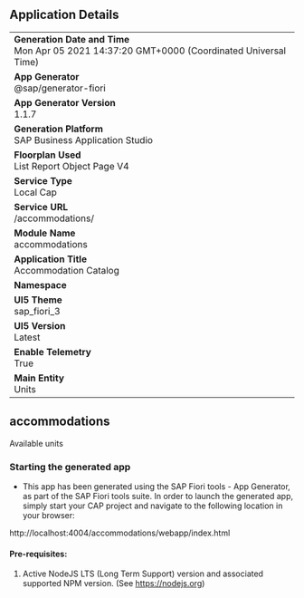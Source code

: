 ## Application Details
|               |
| ------------- |
|**Generation Date and Time**<br>Mon Apr 05 2021 14:37:20 GMT+0000 (Coordinated Universal Time)|
|**App Generator**<br>@sap/generator-fiori|
|**App Generator Version**<br>1.1.7|
|**Generation Platform**<br>SAP Business Application Studio|
|**Floorplan Used**<br>List Report Object Page V4|
|**Service Type**<br>Local Cap|
|**Service URL**<br>/accommodations/
|**Module Name**<br>accommodations|
|**Application Title**<br>Accommodation Catalog|
|**Namespace**<br>|
|**UI5 Theme**<br>sap_fiori_3|
|**UI5 Version**<br>Latest|
|**Enable Telemetry**<br>True|
|**Main Entity**<br>Units|

## accommodations

Available units

### Starting the generated app

-   This app has been generated using the SAP Fiori tools - App Generator, as part of the SAP Fiori tools suite.  In order to launch the generated app, simply start your CAP project and navigate to the following location in your browser:

http://localhost:4004/accommodations/webapp/index.html

#### Pre-requisites:

1. Active NodeJS LTS (Long Term Support) version and associated supported NPM version.  (See https://nodejs.org)


